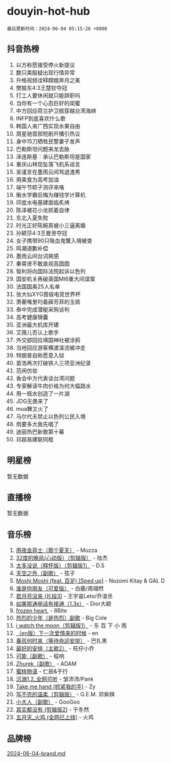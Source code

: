 # douyin-hot-hub

`最后更新时间：2024-06-04 05:15:26 +0800`

## 抖音热榜

1. 以方称愿接受停火新提议
1. 数只美股疑出现行情异常
1. 升格视频诠释嫦娥奔月之美
1. 樊振东4:3王楚钦夺冠
1. 打工人要休闲就只能辞职吗
1. 当你有一个心态巨好的闺蜜
1. 中方回应荷兰护卫舰穿越台湾海峡
1. INFP到底喜欢什么歌
1. 韩国人来广西实现水果自由
1. 周星驰首部短剧开播引热议
1. 身中15刀牺牲民警妻子发声
1. 巴勒斯坦问题来龙去脉
1. 泽连斯基：承认巴勒斯坦是国家
1. 重庆山林现坠落飞机系谣言
1. 吴谨言在墨雨云间骂退渣男
1. 用美食为高考加油
1. 端午节粽子测评来咯
1. 衡水学霸后悔为赚钱学计算机
1. 印度水电基建面临炙烤
1. 陈泽被花小龙抓着自律
1. 东北入夏失败
1. 时光正好陈婉真被小三逼离婚
1. 孙颖莎4:3王曼昱夺冠
1. 女子携带90只吸血鬼蟹入境被查
1. 鸣潮道歉补偿
1. 墨雨云间台词爽感
1. 秦霄贤不敢直视高圆圆
1. 智利将向国际法院起诉以色列
1. 国安机关再破英国MI6重大间谍案
1. 法国国奥25人名单
1. 张大仙XYG晋级电竞世界杯
1. 萧蘅嘴里叼着薛芳菲的玉佩
1. 泰中完成潜艇采购谈判
1. 高考健康锦囊
1. 亚洲最大机库开建
1. 艾薇儿否认上歌手
1. 外交部回应靖国神社被涂鸦
1. 当地回应游客横渡溪流被冲走
1. 特朗普自称愿意入狱
1. 苗浩再次打破铁人三项亚洲纪录
1. 范闲仿妆
1. 香会中方代表谈台湾问题
1. 专家解读牛肉价格为何大幅跳水
1. 用一瓶水创造了一片湖
1. JDG无畏来了
1. mua舞又火了
1. 马尔代夫禁止以色列公民入境
1. 雨要多大我先唱了
1. 迪丽热巴新歌第十幕
1. 邓超易建联同框

## 明星榜

暂无数据

## 直播榜

暂无数据

## 音乐榜

1. [雨夜金菲士（那个夏天）](https://sf5-hl-cdn-tos.douyinstatic.com/obj/tos-cn-ve-2774/osPmPLDWQBBE2Z6bftCgYwkFaF4pEYEneXaZQs) - Mozza
1. [32度的晚风(心动版）（剪辑版）](https://sf27-cdn-tos.douyinstatic.com/obj/tos-cn-ve-2774/owNyabsyWdzUulxhoJfK8IBXgp0UMQAHpvGh2B) - 陆杰
1. [太多没说（释怀版）（剪辑版1）](https://sf3-cdn-tos.douyinstatic.com/obj/tos-cn-ve-2774/oEbKIiDC0BA8CJOQHYA6aeCVYeHgckHdntZSDj) - D.S
1. [天空之外（副歌）](https://sf5-hl-cdn-tos.douyinstatic.com/obj/tos-cn-ve-2774/oAYn0BTp8jS8iSyZSHMUWAikyvAWI1c7aiJTr) - 弦子
1. [Moshi Moshi (feat. 百足) [Sped up]](https://sf3-cdn-tos.douyinstatic.com/obj/tos-cn-ve-2774/ocCPFQcXJLeroaIdQLIGAoeeYM3OAUYGDguHXz) - Nozomi Kitay & GAL D
1. [谁是你朋友（可爱版）](https://sf5-hl-cdn-tos.douyinstatic.com/obj/tos-cn-ve-2774/owKjggBwGZexYCjVAIeEFURf1LJTjMDaK6AzKN) - 白鹿/周翊然
1. [若月亮没来 (片段3)](https://sf3-cdn-tos.douyinstatic.com/obj/tos-cn-ve-2774/okfyEUsGW1B1ovJi5JiN9IjvAT2lMwA054GoEB) - 王宇宙Leto/乔浚丞
1. [如果那通电话有接通（1.3x）](https://sf5-hl-cdn-tos.douyinstatic.com/obj/tos-cn-ve-2774/ocJeJKhUhAJG8EYZiEFfGFAPkD3beMQ5mwDv1e) - Dior大颖
1. [frozen heart.](https://sf5-hl-cdn-tos.douyinstatic.com/obj/tos-cn-ve-2774/oIIWJfyjIACZA9zQMtnJ6hQQhFC4vhCupoRBsO) - 8Bite
1. [热烈的少年（是热烈）副歌](https://sf5-hl-cdn-tos.douyinstatic.com/obj/tos-cn-ve-2774/owVNI0CLDAUMtSz6TEYvfFBFL4UDFFhLfgK8fa) - Big Cole
1. [i watch the moon（剪辑版1）](https://sf5-hl-cdn-tos.douyinstatic.com/obj/tos-cn-ve-2774/o0I9mSChzHZANMJIEBfkCQzzg6N5WAcVtqft9P) - 东 百 下 小 雨
1. [（en版）下一次爱情来的时候](https://sf5-hl-cdn-tos.douyinstatic.com/obj/tos-cn-ve-2774/owZIscFWHUMFAbrAisiax4ioKVNAKH9jYvbBk) - en
1. [春风何时来（等待命运安排）](https://sf3-cdn-tos.douyinstatic.com/obj/tos-cn-ve-2774/oICBNbD3gelMfB4WgiD1KI2jQtXZE2FgHLwtsl) - 巴扎黑
1. [最好的安排（主歌2）](https://sf5-hl-cdn-tos.douyinstatic.com/obj/tos-cn-ve-2774/oMMZX1DuHpMwgoDztBmZswgQnbCeeANZxBHkFY) - 旺仔小乔
1. [可能（副歌）](https://sf3-cdn-tos.douyinstatic.com/obj/tos-cn-ve-2774/cde1731888894259b333569393c2fb51) - 程响
1. [Zhurek（副歌）](https://sf27-cdn-tos.douyinstatic.com/obj/tos-cn-ve-2774/ooQm8FBZQDlf0btEYgVpCcSCQfrdJGBEKZYBGS) - ADAM
1. [蜜桃物语](https://sf5-hl-cdn-tos.douyinstatic.com/obj/tos-cn-ve-2774/oIhOSCZtIACtYU4XQkngiW9kCBfVD1Fz9IYeqL) - 仁辰&于行
1. [沉溺1.2_全网可听](https://sf5-hl-cdn-tos.douyinstatic.com/obj/tos-cn-ve-2774/ok2QoiBqsWAX9McZmWiI9gAB0EzwD4Xj6yfmtH) - 邹沛沛/Pank
1. [Take me hand (抓紧我的手)](https://sf5-hl-cdn-tos.douyinstatic.com/obj/tos-cn-ve-2774/os8GB2fDQQmJZTmtomg0gHX5fBACiEgcFgEKYg) - Zy
1. [写不完的温柔（剪辑版）](https://sf5-hl-cdn-tos.douyinstatic.com/obj/tos-cn-ve-2774/oYBzzZQJ233GfwkemJJffAIWgeIYrjZfWhHTcG) - G.E.M. 邓紫棋
1. [小大人（副歌）](https://sf5-hl-cdn-tos.douyinstatic.com/obj/tos-cn-ve-2774/oIhaDwehWhLFsVIG7QIICLLazDNGJAGg5geeb4) - GooGoo
1. [其实都没有 (剪辑版2)](https://sf5-hl-cdn-tos.douyinstatic.com/obj/tos-cn-ve-2774/oEBNQenHZtBhxYjGgUDQk0BCHTigQafgFlbQ7k) - 于冬然
1. [五月天_火鸡 (全网已上线)](https://sf5-hl-cdn-tos.douyinstatic.com/obj/tos-cn-ve-2774/oEtOMSQZstjlJ4nfBEgeqN29IbWjkmDBrFtF2C) - 火鸡

## 品牌榜

[2024-06-04-brand.md](2024-06-04-brand.md)
